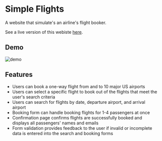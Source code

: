 # Simple Flights

A website that simulate's an airline's flight booker.

See a live version of this webiste [here](http://www.simple-flights.com/).

## Demo

![demo](https://gfycat.com/fairbackgardensnake.gif)

## Features

* Users can book a one-way flight from and to 10 major US airports
* Users can select a specific flight to book out of the flights that meet the user's search criteria
* Users can search for flights by date, departure airport, and arrival airport
* Booking form can handle booking flights for 1-4 passengers at once
* Confirmation page confirms flights are successfully booked and displays all passengers' names and emails
* Form validation provides feedback to the user if invalid or incomplete data is entered into the search and booking forms